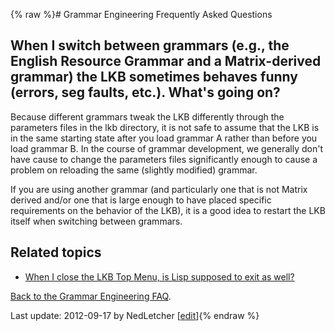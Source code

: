 {% raw %}# Grammar Engineering Frequently Asked Questions

## When I switch between grammars (e.g., the English Resource Grammar and a Matrix-derived grammar) the LKB sometimes behaves funny (errors, seg faults, etc.). What's going on?

Because different grammars tweak the LKB differently through the
parameters files in the lkb directory, it is not safe to assume that the
LKB is in the same starting state after you load grammar A rather than
before you load grammar B. In the course of grammar development, we
generally don't have cause to change the parameters files significantly
enough to cause a problem on reloading the same (slightly modified)
grammar.

If you are using another grammar (and particularly one that is not
Matrix derived and/or one that is large enough to have placed specific
requirements on the behavior of the LKB), it is a good idea to restart
the LKB itself when switching between grammars.

## Related topics

- [When I close the LKB Top Menu, is Lisp supposed to exit as
well?]()

[Back to the Grammar Engineering FAQ](/GrammarEngineeringFaq).

Last update: 2012-09-17 by NedLetcher [[edit](https://github.com/delph-in/docs/wiki/GeFaqSwitchingGrammars/_edit)]{% endraw %}